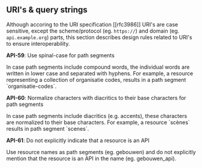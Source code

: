 
## URI's & query strings

Although accoring to the URI specification [[rfc3986]] URI's are case sensitive, except the scheme/protocol (eg. `https://`) and domain (eg. `api.example.org`) parts, this section describes design rules related to URI's to ensure interoperability.

<div class="rule" id="api-59">
  <p class="rulelab"><strong>API-59</strong>: Use spinal-case for path segments</p>
  <p>In case path segments include compound words, the individual words are written in lower case and separated with hyphens. For example, a resource representing a collection of organisatie codes, results in a path segment `organisatie-codes`.</p>
</div>

<div class="rule" id="api-60">
  <p class="rulelab"><strong>API-60</strong>: Normalize characters with diacritics to their base characters for path segments</p>
  <p>In case path segments include diacritics (e.g. accents), these characters are normalized to their base characters. For example, a resource `scènes` results in path segment `scenes`.</p>
</div>

<div class="rule" id="api-61">
  <p class="rulelab"><strong>API-61</strong>: Do not explicitly indicate that a resource is an API</p>
  <p>Use resource names as path segments (eg. gebouwen) and do not explicitly mention that the resource is an API in the name (eg. gebouwen_api).</p>
</div>
